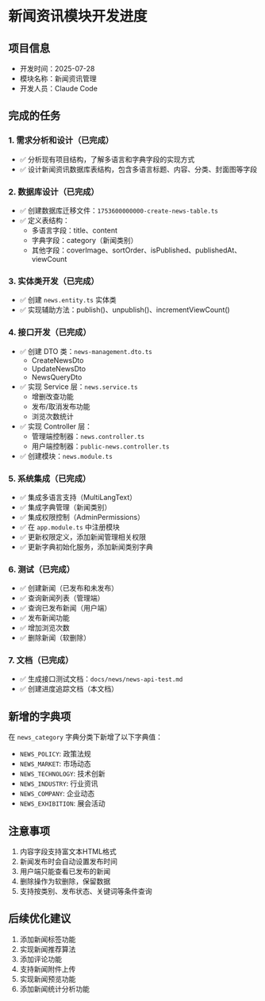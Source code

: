 # 新闻资讯模块开发进度

## 项目信息
- 开发时间：2025-07-28
- 模块名称：新闻资讯管理
- 开发人员：Claude Code

## 完成的任务

### 1. 需求分析和设计（已完成）
- ✅ 分析现有项目结构，了解多语言和字典字段的实现方式
- ✅ 设计新闻资讯数据库表结构，包含多语言标题、内容、分类、封面图等字段

### 2. 数据库设计（已完成）
- ✅ 创建数据库迁移文件：`1753600000000-create-news-table.ts`
- ✅ 定义表结构：
  - 多语言字段：title、content
  - 字典字段：category（新闻类别）
  - 其他字段：coverImage、sortOrder、isPublished、publishedAt、viewCount

### 3. 实体类开发（已完成）
- ✅ 创建 `news.entity.ts` 实体类
- ✅ 实现辅助方法：publish()、unpublish()、incrementViewCount()

### 4. 接口开发（已完成）
- ✅ 创建 DTO 类：`news-management.dto.ts`
  - CreateNewsDto
  - UpdateNewsDto
  - NewsQueryDto
- ✅ 实现 Service 层：`news.service.ts`
  - 增删改查功能
  - 发布/取消发布功能
  - 浏览次数统计
- ✅ 实现 Controller 层：
  - 管理端控制器：`news.controller.ts`
  - 用户端控制器：`public-news.controller.ts`
- ✅ 创建模块：`news.module.ts`

### 5. 系统集成（已完成）
- ✅ 集成多语言支持（MultiLangText）
- ✅ 集成字典管理（新闻类别）
- ✅ 集成权限控制（AdminPermissions）
- ✅ 在 `app.module.ts` 中注册模块
- ✅ 更新权限定义，添加新闻管理相关权限
- ✅ 更新字典初始化服务，添加新闻类别字典

### 6. 测试（已完成）
- ✅ 创建新闻（已发布和未发布）
- ✅ 查询新闻列表（管理端）
- ✅ 查询已发布新闻（用户端）
- ✅ 发布新闻功能
- ✅ 增加浏览次数
- ✅ 删除新闻（软删除）

### 7. 文档（已完成）
- ✅ 生成接口测试文档：`docs/news/news-api-test.md`
- ✅ 创建进度追踪文档（本文档）

## 新增的字典项

在 `news_category` 字典分类下新增了以下字典值：
- `NEWS_POLICY`: 政策法规
- `NEWS_MARKET`: 市场动态
- `NEWS_TECHNOLOGY`: 技术创新
- `NEWS_INDUSTRY`: 行业资讯
- `NEWS_COMPANY`: 企业动态
- `NEWS_EXHIBITION`: 展会活动

## 注意事项

1. 内容字段支持富文本HTML格式
2. 新闻发布时会自动设置发布时间
3. 用户端只能查看已发布的新闻
4. 删除操作为软删除，保留数据
5. 支持按类别、发布状态、关键词等条件查询

## 后续优化建议

1. 添加新闻标签功能
2. 实现新闻推荐算法
3. 添加评论功能
4. 支持新闻附件上传
5. 实现新闻预览功能
6. 添加新闻统计分析功能